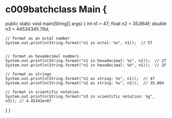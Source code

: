 # c009batchclass Main {
  public static void main(String[] args) {
    int n1 = 47;
    float n2 = 35.864f;
    double n3 = 44534345.76d;

    // format as an octal number
    System.out.println(String.format("n1 in octal: %o", n1));  // 57


    // format as hexadecimal numbers
    System.out.println(String.format("n1 in hexadecimal: %x", n1));  // 2f
    System.out.println(String.format("n1 in hexadecimal: %X", n1));  // 2F

    // format as strings
    System.out.println(String.format("n1 as string: %s", n1));  // 47
    System.out.println(String.format("n2 as string: %s", n2));  // 35.864

    // format in scientific notation
    System.out.println(String.format("n3 in scientific notation: %g", n3)); // 4.45343e+07
  }
}
